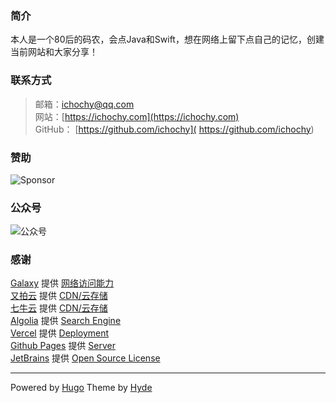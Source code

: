 ### 简介

本人是一个80后的码农，会点Java和Swift，想在网络上留下点自己的记忆，创建当前网站和大家分享！

### 联系方式

> 邮箱：[ichochy@qq.com](mailto:ichochy@qq.com)  
> 网站：[https://ichochy.com](https://ichochy.com)  
> GitHub： [https://github.com/ichochy]( https://github.com/ichochy)

### 赞助

![Sponsor](https://ichochy.com/sponsor.jpg)

### 公众号    
![公众号](https://ichochy.com/wx.jpg)


### 感谢

[Galaxy](https://www.galaxy-cloud.com/#/register?code=WAFAAghY) 提供 [网络访问能力](https://www.galaxy-cloud.com/#/register?code=WAFAAghY)  
[又拍云](https://console.upyun.com/register/?invite=r1z6aWlRt) 提供 [CDN/云存储](https://console.upyun.com/register/?invite=r1z6aWlRt)  
[七牛云](https://portal.qiniu.com/signup?code=3l7cpouzlru4y) 提供 [CDN/云存储](https://portal.qiniu.com/signup?code=3l7cpouzlru4y)  
[Algolia](https://www.algolia.com/) 提供 [Search Engine](https://www.algolia.com/)  
[Vercel](https://vercel.com/) 提供 [Deployment](https://vercel.com/)  
[Github Pages](https://pages.github.com/) 提供 [Server](https://pages.github.com/)  
[JetBrains](https://www.jetbrains.com/) 提供 [Open Source License](https://www.jetbrains.com/shop/eform/opensource)  

---

Powered by [Hugo](https://gohugo.io) Theme by [Hyde](https://themes.gohugo.io/hyde/)
